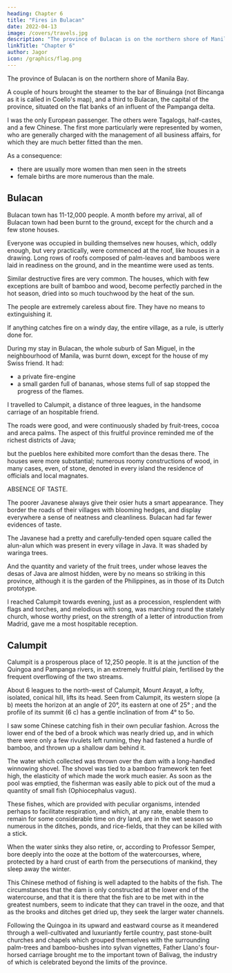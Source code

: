 ```yaml
---
heading: Chapter 6
title: "Fires in Bulacan"
date: 2022-04-13
image: /covers/travels.jpg
description: "The province of Bulacan is on the northern shore of Manila Bay"
linkTitle: "Chapter 6"
author: Jagor
icon: /graphics/flag.png
---
```



<!-- EXCURSION TO BULACAN.-FREQUENT FIRES.—FERTILITY OF THE SOIL.-CIGAR CASES.

-A SPANISH PRIEST.-HOSPITALITY.-ROBBERIES. -->

The province of Bulacan is on the northern shore of Manila Bay. 

A couple of hours brought the steamer to the bar of Binuánga (not Bincanga as it is called in Coello's map), and a third to Bulacan, the capital of the province, situated on the flat banks of an influent of the Pampanga delta.

I was the only European passenger. The others were Tagalogs, half-castes, and a few Chinese. The first more particularly were represented by women, who are generally charged with the management of all business affairs, for which they are much better fitted than the men. 

As a consequence:
- there are usually more women than men seen in the streets
- female births are more numerous than the male. 

<!-- According, however, to the register which I looked through, the reverse was, at any rate in the eastern provinces, formerly the case.

At the landing-place a number of caramatas were waiting for

us. Brightly painted, shallow, two-wheeled boxes, provided with an awning, and harnessed to a couple of horses, in which strangers with money to spend are quickly driven anywhere they may desire. -->

## Bulacan

Bulacan town has 11-12,000 people. A month before my arrival, all of Bulacan town had been burnt to the ground, except for the church and a few stone houses. 

Everyone was occupied in building themselves new houses, which, oddly enough, but very practically, were commenced at the roof, like houses in a drawing. Long rows of roofs composed of palm-leaves and bamboos were laid in readiness on the ground, and in the meantime were used as tents.

Similar destructive fires are very common. The houses, which with few exceptions are built of bamboo and wood, become perfectly parched in the hot season, dried into so much touchwood by the heat of the sun. 

The people are extremely careless about fire. They have no means to extinguishing it. 

If anything catches fire on a windy day, the entire village, as a rule, is utterly done for. 

During my stay in Bulacan, the whole suburb of San Miguel, in the neighbourhood of Manila, was burnt down,  except for the house of my Swiss friend. It had:
- a private fire-engine
- a small garden full of bananas, whose stems full of sap stopped the progress of the flames.

I travelled to Calumpit, a distance of three leagues, in the handsome carriage of an hospitable friend. 

The roads were good, and were continuously shaded by fruit-trees, cocoa and areca palms. The aspect of this fruitful province reminded me of the richest districts of Java; 

but the pueblos here exhibited more comfort than the desas there. The houses were more substantial; numerous roomy constructions of wood, in many cases, even, of stone, denoted in every island the residence of officials and local magnates. 

ABSENCE OF TASTE.

The poorer Javanese always give their osier huts a smart appearance. They border the roads of their villages with blooming hedges, and display everywhere a sense of neatness and cleanliness. Bulacan had far fewer evidences of taste. 

The Javanese had a pretty and carefully-tended open square called the alun-alun which was present in every village in Java. It was shaded by waringa trees.  

And the quantity and variety of the fruit trees, under whose leaves the desas of Java are almost hidden, were by no means so striking in this province, although it is the garden of the Philippines, as in those of its Dutch prototype.

I reached Calumpit towards evening, just as a procession, resplendent with flags and torches, and melodious with song, was marching round the stately church, whose worthy priest, on the strength of a letter of introduction from Madrid, gave me a most hospitable reception.


## Calumpit

Calumpit is a prosperous place of 12,250 people. It is at the junction of the Quingoa and Pampanga rivers, in an extremely fruitful plain, fertilised by the frequent overflowing of the two streams.

About 6 leagues to the north-west of Calumpit, Mount Arayat, a lofty, isolated, conical hill, lifts its head. Seen from Calumpit, its western slope (a b) meets the horizon at an angle of 20°, its eastern at one of 25° ; and the profile of its summit (6 c) has a gentle inclination of from 4° to 5o.

I saw some Chinese catching fish in their own peculiar fashion. Across the lower end of the bed of a brook which was nearly dried up, and in which there were only a few rivulets left running, they had fastened a hurdle of bamboo, and thrown up a shallow dam behind it. 

The water which collected was thrown over the dam with a long-handled winnowing shovel. The shovel was tied to a bamboo framework ten feet high, the elasticity of which made the work much easier. As soon as the pool was emptied, the fisherman was easily able to pick out of the mud a quantity of small fish (Ophiocephalus vagus). 

These fishes, which are provided with peculiar organisms, intended perhaps to facilitate respiration, and which, at any rate, enable them to remain for some considerable time on dry land, are in the wet season so numerous in the ditches, ponds, and rice-fields, that they can be killed with a stick. 

When the water sinks they also retire, or, according to Professor Semper, bore deeply into the ooze at the bottom of the watercourses, where, protected by a hard crust of earth from the persecutions of mankind, they sleep away the winter. 

This Chinese method of fishing is well adapted to the habits of the fish. The circumstances that the dam is only constructed at the lower end of the watercourse, and that it is there that the fish are to be met with in the greatest numbers, seem to indicate that they can travel in the ooze, and that as the brooks and ditches get dried up, they seek the larger water channels.

Following the Quingoa in its upward and eastward course as it meandered through a well-cultivated and luxuriantly fertile country, past stone-built churches and chapels which grouped themselves with the surrounding palm-trees and bamboo-bushes into sylvan vignettes, Father Llano's four-horsed carriage brought me to the important town of Balivag, the industry of which is celebrated beyond the limits of the province.

